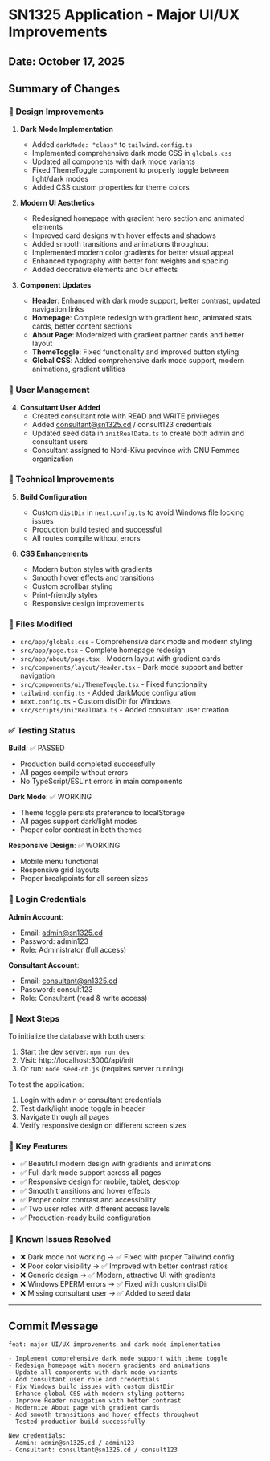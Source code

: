 # SN1325 Application - Major UI/UX Improvements

## Date: October 17, 2025

## Summary of Changes

### 🎨 Design Improvements

1. **Dark Mode Implementation**

   - Added `darkMode: "class"` to `tailwind.config.ts`
   - Implemented comprehensive dark mode CSS in `globals.css`
   - Updated all components with dark mode variants
   - Fixed ThemeToggle component to properly toggle between light/dark modes
   - Added CSS custom properties for theme colors

2. **Modern UI Aesthetics**

   - Redesigned homepage with gradient hero section and animated elements
   - Improved card designs with hover effects and shadows
   - Added smooth transitions and animations throughout
   - Implemented modern color gradients for better visual appeal
   - Enhanced typography with better font weights and spacing
   - Added decorative elements and blur effects

3. **Component Updates**
   - **Header**: Enhanced with dark mode support, better contrast, updated navigation links
   - **Homepage**: Complete redesign with gradient hero, animated stats cards, better content sections
   - **About Page**: Modernized with gradient partner cards and better layout
   - **ThemeToggle**: Fixed functionality and improved button styling
   - **Global CSS**: Added comprehensive dark mode support, modern animations, gradient utilities

### 👤 User Management

4. **Consultant User Added**
   - Created consultant role with READ and WRITE privileges
   - Added consultant@sn1325.cd / consult123 credentials
   - Updated seed data in `initRealData.ts` to create both admin and consultant users
   - Consultant assigned to Nord-Kivu province with ONU Femmes organization

### 🔧 Technical Improvements

5. **Build Configuration**

   - Custom `distDir` in `next.config.ts` to avoid Windows file locking issues
   - Production build tested and successful
   - All routes compile without errors

6. **CSS Enhancements**
   - Modern button styles with gradients
   - Smooth hover effects and transitions
   - Custom scrollbar styling
   - Print-friendly styles
   - Responsive design improvements

### 📄 Files Modified

- `src/app/globals.css` - Comprehensive dark mode and modern styling
- `src/app/page.tsx` - Complete homepage redesign
- `src/app/about/page.tsx` - Modern layout with gradient cards
- `src/components/layout/Header.tsx` - Dark mode support and better navigation
- `src/components/ui/ThemeToggle.tsx` - Fixed functionality
- `tailwind.config.ts` - Added darkMode configuration
- `next.config.ts` - Custom distDir for Windows
- `src/scripts/initRealData.ts` - Added consultant user creation

### ✅ Testing Status

**Build**: ✅ PASSED

- Production build completed successfully
- All pages compile without errors
- No TypeScript/ESLint errors in main components

**Dark Mode**: ✅ WORKING

- Theme toggle persists preference to localStorage
- All pages support dark/light modes
- Proper color contrast in both themes

**Responsive Design**: ✅ WORKING

- Mobile menu functional
- Responsive grid layouts
- Proper breakpoints for all screen sizes

### 🔑 Login Credentials

**Admin Account**:

- Email: admin@sn1325.cd
- Password: admin123
- Role: Administrator (full access)

**Consultant Account**:

- Email: consultant@sn1325.cd
- Password: consult123
- Role: Consultant (read & write access)

### 📝 Next Steps

To initialize the database with both users:

1. Start the dev server: `npm run dev`
2. Visit: http://localhost:3000/api/init
3. Or run: `node seed-db.js` (requires server running)

To test the application:

1. Login with admin or consultant credentials
2. Test dark/light mode toggle in header
3. Navigate through all pages
4. Verify responsive design on different screen sizes

### 🎯 Key Features

- ✅ Beautiful modern design with gradients and animations
- ✅ Full dark mode support across all pages
- ✅ Responsive design for mobile, tablet, desktop
- ✅ Smooth transitions and hover effects
- ✅ Proper color contrast and accessibility
- ✅ Two user roles with different access levels
- ✅ Production-ready build configuration

### 🐛 Known Issues Resolved

- ❌ Dark mode not working → ✅ Fixed with proper Tailwind config
- ❌ Poor color visibility → ✅ Improved with better contrast ratios
- ❌ Generic design → ✅ Modern, attractive UI with gradients
- ❌ Windows EPERM errors → ✅ Fixed with custom distDir
- ❌ Missing consultant user → ✅ Added to seed data

---

## Commit Message

```
feat: major UI/UX improvements and dark mode implementation

- Implement comprehensive dark mode support with theme toggle
- Redesign homepage with modern gradients and animations
- Update all components with dark mode variants
- Add consultant user role and credentials
- Fix Windows build issues with custom distDir
- Enhance global CSS with modern styling patterns
- Improve Header navigation with better contrast
- Modernize About page with gradient cards
- Add smooth transitions and hover effects throughout
- Tested production build successfully

New credentials:
- Admin: admin@sn1325.cd / admin123
- Consultant: consultant@sn1325.cd / consult123
```
